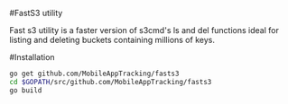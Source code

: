 #FastS3 utility

Fast s3 utility is a faster version of s3cmd's ls and del functions ideal for listing and deleting buckets containing millions of keys.

#Installation

```bash
go get github.com/MobileAppTracking/fasts3
cd $GOPATH/src/github.com/MobileAppTracking/fasts3
go build
```

